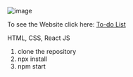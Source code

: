 
![image](https://github.com/kerimaaaa/neobis_to_do_list_react/assets/119394857/c69c981f-ea6e-418a-bed9-6d35acc55c04)


To see the Website click here:
[To-do List](https://ephemeral-marzipan-7df2a1.netlify.app)


HTML, CSS, React JS
1. clone the repository
2. npx install
3. npm start
